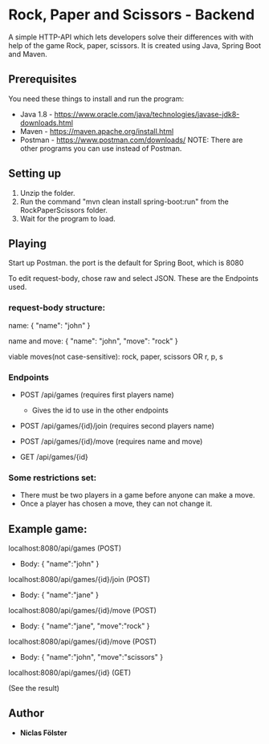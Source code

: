 # Rock, Paper and Scissors - Backend

A simple HTTP-API which lets developers solve their differences with with help
of the game Rock, paper, scissors. It is created using Java, Spring Boot and Maven.



## Prerequisites

You need these things to install and run the program:

- Java 1.8 - https://www.oracle.com/java/technologies/javase-jdk8-downloads.html
- Maven - https://maven.apache.org/install.html
- Postman - https://www.postman.com/downloads/ NOTE: There are other programs you can use instead of Postman.


## Setting up

1. Unzip the folder.
2. Run the command "mvn clean install spring-boot:run" from the RockPaperScissors folder.
3. Wait for the program to load.

## Playing

Start up Postman. the port is the default for Spring Boot, which is 8080

To edit request-body, chose raw and select JSON. These are the Endpoints used. 

### request-body structure:

name:
{
"name": "john"
}

name and move:
{
"name": "john",
"move": "rock"
}

viable moves(not case-sensitive): rock, paper, scissors OR r, p, s

### Endpoints
 * POST /api/games (requires first players name)
    * Gives the id to use in the other endpoints
 
 * POST /api/games/{id}/join (requires second players name)
 
 * POST /api/games/{id}/move (requires name and move)
 
 * GET /api/games/{id}

### Some restrictions set: 

* There must be two players in a game before anyone can make a move.
* Once a player has chosen a move, they can not change it.

## Example game:
localhost:8080/api/games (POST)
* Body: { "name":"john" }

localhost:8080/api/games/{id}/join (POST)
* Body: { "name":"jane" }

localhost:8080/api/games/{id}/move (POST)
* Body: { "name":"jane", "move":"rock" }

localhost:8080/api/games/{id}/move (POST)
* Body: { "name":"john", "move":"scissors" }

localhost:8080/api/games/{id} (GET)

(See the result)

## Author

* **Niclas Fölster** 
